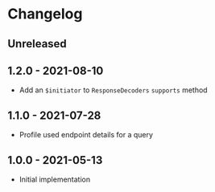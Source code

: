 # Changelog

<!-- There should always be "Unreleased" section at the beginning. -->

## Unreleased

## 1.2.0 - 2021-08-10
- Add an `$initiator` to `ResponseDecoders` `supports` method

## 1.1.0 - 2021-07-28
- Profile used endpoint details for a query

## 1.0.0 - 2021-05-13
- Initial implementation
